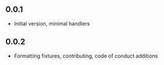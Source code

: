 ## 0.0.1

- Initial version, minimal handlers

## 0.0.2

- Formatting fixtures, contributing, code of conduct additions
